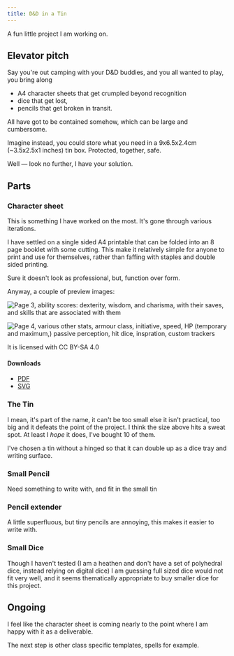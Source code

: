 ```yaml
---
title: D&D in a Tin
---
```


A fun little project I am working on.

## Elevator pitch

Say you're out camping with your D&D buddies, and you all wanted to play, you bring along

- A4 character sheets that get crumpled beyond recognition
- dice that get lost,
- pencils that get broken in transit.

All have got to be contained somehow, which can be large and cumbersome.

Imagine instead, you could store what you need in a 9x6.5x2.4cm (~3.5x2.5x1 inches) tin box. Protected, together, safe.

Well — look no further, I have your solution.

## Parts

### Character sheet

This is something I have worked on the most. It's gone through various iterations.

I have settled on a single sided A4 printable that can be folded into an 8 page booklet with some cutting. This make it relatively simple for anyone to print and use for themselves, rather than faffing with staples and double sided printing.

Sure it doesn't look as professional, but, function over form.

Anyway, a couple of preview images:

![Page 3, ability scores: dexterity, wisdom, and charisma, with their saves, and skills that are associated with them](/images/Page-3.png)

![Page 4, various other stats, armour class, initiative, speed, HP (temporary and maximum,) passive perception, hit dice, inspration, custom trackers](/images/Page-4.png)

It is licensed with CC BY-SA 4.0

#### Downloads

- [PDF](/booklet.pdf)
- [SVG](/images/dnd5e-character-sheet-v0.3.1.svg)

### The Tin 

I mean, it's part of the name, it can't be too small else it isn't practical, too big and it defeats the point of the project. I think the size above hits a sweat spot. At least I *hope* it does, I've bought 10 of them. 

I've chosen a tin without a hinged so that it can double up as a dice tray and writing surface.

### Small Pencil

Need something to write with, and fit in the small tin

### Pencil extender

A little superfluous, but tiny pencils are annoying, this makes it easier to write with.

### Small Dice

Though I haven't tested (I am a heathen and don't have a set of polyhedral dice, instead relying on digital dice) I am guessing full sized dice would not fit very well, and it seems thematically appropriate to buy smaller dice for this project.

## Ongoing

I feel like the character sheet is coming nearly to the point where I am happy with it as a deliverable.

The next step is other class specific templates, spells for example.